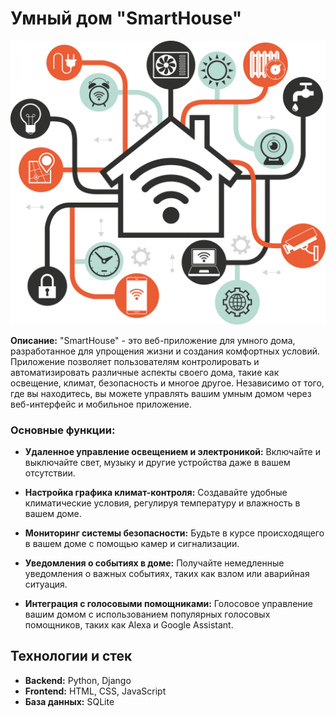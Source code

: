 # Умный дом "SmartHouse"

![SmartHouse](foreadme.jpg)

**Описание:** "SmartHouse" - это веб-приложение для умного дома, разработанное для упрощения жизни и создания комфортных условий. Приложение позволяет пользователям контролировать и автоматизировать различные аспекты своего дома, такие как освещение, климат, безопасность и многое другое. Независимо от того, где вы находитесь, вы можете управлять вашим умным домом через веб-интерфейс и мобильное приложение.

### Основные функции:

- **Удаленное управление освещением и электроникой:** Включайте и выключайте свет, музыку и другие устройства даже в вашем отсутствии.

- **Настройка графика климат-контроля:** Создавайте удобные климатические условия, регулируя температуру и влажность в вашем доме.

- **Мониторинг системы безопасности:** Будьте в курсе происходящего в вашем доме с помощью камер и сигнализации.

- **Уведомления о событиях в доме:** Получайте немедленные уведомления о важных событиях, таких как взлом или аварийная ситуация.

- **Интеграция с голосовыми помощниками:** Голосовое управление вашим домом с использованием популярных голосовых помощников, таких как Alexa и Google Assistant.

## Технологии и стек

- **Backend:** Python, Django
- **Frontend:** HTML, CSS, JavaScript
- **База данных:** SQLite
